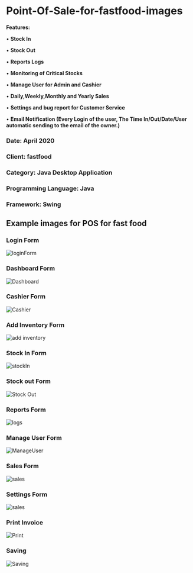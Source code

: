 # Point-Of-Sale-for-fastfood-images


**Features:**

• **Stock In**

• **Stock Out**

• **Reports Logs**

• **Monitoring of Critical Stocks**

• **Manage User for Admin and Cashier**

• **Daily,Weekly,Monthly and Yearly Sales**

• **Settings and bug report for Customer Service**

• **Email Notification (Every Login of the user, The Time In/Out/Date/User automatic sending to the email of the owner.)**


<h3>Date: April 2020</h3>

<h3>Client: fastfood</h3>

<h3>Category: Java Desktop Application</h3>

<h3>Programming Language: Java</h3>

<h3>Framework: Swing</h3>

<h2>Example images for POS for fast food </h2>

<h3>Login Form </h3>

 ![loginForm](/images/loginForm.PNG)
 
<h3>Dashboard Form </h3> 
 
![Dashboard](/images/DashBoard.PNG)

<h3>Cashier Form </h3>
   
![Cashier](/images/cashierForm.PNG)
  
 <h3>Add Inventory Form </h3> 
  
 ![add inventory](/images/addInventory.PNG)
 
 <h3>Stock In Form </h3> 
  
  ![stockIn](/images/stockIn.PNG)
   
   <h3>Stock out Form </h3> 
     
   ![Stock Out](/images/stockOut.PNG)
   
   <h3>Reports Form </h3> 
   
   ![logs](/images/logs.PNG)
   
   <h3>Manage User Form </h3> 
   
   ![ManageUser](/images/manageUser.PNG)
   
   <h3>Sales Form </h3> 
   
   ![sales](/images/dailyWeeklyMonthlyYearlySales.PNG)
   
   <h3>Settings Form </h3>
   
   ![sales](/images/customerService.PNG)
   
   <h3>Print Invoice </h3>
   
   ![Print](/images/PrintInvoice.PNG)
   
   <h3>Saving </h3>
    
   ![Saving](/images/saveReceipt.PNG)
  
